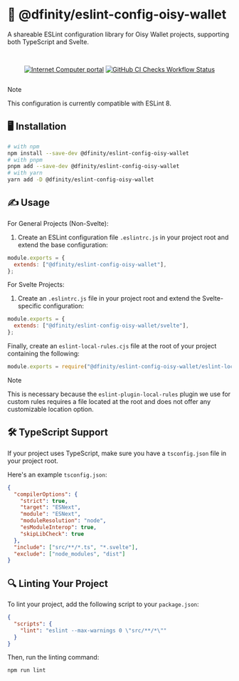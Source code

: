 # 🌟 @dfinity/eslint-config-oisy-wallet

A shareable ESLint configuration library for Oisy Wallet projects, supporting both TypeScript and Svelte.

<div align="center" style="display:flex;flex-direction:column;">
<br/>

[![Internet Computer portal](https://img.shields.io/badge/Internet-Computer-grey?logo=internet%20computer)](https://internetcomputer.org)
[![GitHub CI Checks Workflow Status](https://img.shields.io/github/actions/workflow/status/dfinity/eslint-config-oisy-wallet/checks.yml?logo=github&label=CI%20checks)](https://github.com/dfinity/eslint-config-oisy-wallet/actions/workflows/checks.yml)

</div>

> [!NOTE]
> This configuration is currently compatible with ESLint 8.

## 🖥️ Installation

```bash
# with npm
npm install --save-dev @dfinity/eslint-config-oisy-wallet
# with pnpm
pnpm add --save-dev @dfinity/eslint-config-oisy-wallet
# with yarn
yarn add -D @dfinity/eslint-config-oisy-wallet
```

## ✍️ Usage

For General Projects (Non-Svelte):

1. Create an ESLint configuration file `.eslintrc.js` in your project root and extend the base configuration:

```javascript
module.exports = {
  extends: ["@dfinity/eslint-config-oisy-wallet"],
};
```

For Svelte Projects:

1. Create an `.eslintrc.js` file in your project root and extend the Svelte-specific configuration:

```javascript
module.exports = {
  extends: ["@dfinity/eslint-config-oisy-wallet/svelte"],
};
```

Finally, create an `eslint-local-rules.cjs` file at the root of your project containing the following:

```javascript
module.exports = require("@dfinity/eslint-config-oisy-wallet/eslint-local-rules");
```

> [!NOTE]
> This is necessary because the `eslint-plugin-local-rules` plugin we use for custom rules requires a file located at the root and does not offer any customizable location option.

## 🛠️ TypeScript Support

If your project uses TypeScript, make sure you have a `tsconfig.json` file in your project root.

Here's an example `tsconfig.json`:

```json
{
  "compilerOptions": {
    "strict": true,
    "target": "ESNext",
    "module": "ESNext",
    "moduleResolution": "node",
    "esModuleInterop": true,
    "skipLibCheck": true
  },
  "include": ["src/**/*.ts", "*.svelte"],
  "exclude": ["node_modules", "dist"]
}
```

## 🔍 Linting Your Project

To lint your project, add the following script to your `package.json`:

```json
{
  "scripts": {
    "lint": "eslint --max-warnings 0 \"src/**/*\""
  }
}
```

Then, run the linting command:

```bash
npm run lint
```
